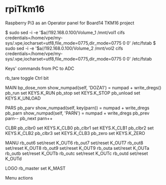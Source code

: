 # rpiTkm16
Raspberry Pi3 as an Operator panel for Board14 TKM16 project

$ sudo sed -i -e '$a//192.168.0.100/Volume_1 /mnt/vol1 cifs credentials=/home/vpe/my-sys/.vpe,iocharset=utf8,file_mode=0775,dir_mode=0775 0 0' /etc/fstab
$ sudo sed -i -e '$a//192.168.0.100/Volume_2 /mnt/vol2 cifs credentials=/home/vpe/my-sys/.vpe,iocharset=utf8,file_mode=0775,dir_mode=0775 0 0' /etc/fstab

Keys' commands from PC to ADC

rb_tare         toggle Ctrl bit

MAIN
bp_dose_nom     show_numpad(self, 'DOZA1') = numpad + write_dregs()
pb_run          set KEYS.K_RUN
pb_stop         set KEYS.K_STOP
pb_unload       set KEYS.K_UNLOAD

PARS
pb_parv         show_numpad(self, key(parn)) = numpad + write_dregs
pb_parn         show_numpad(self, 'PARN') = numpad + write_dregs
pb_prev         parn--
pb_next         parn++

CLBR
pb_clbr0        set KEYS.K_CLB0
pb_clbr1        set KEYS.K_CLB1
pb_clbr2        set KEYS.K_CLB2
pb_clbr3        set KEYS.K_CLB3
pb_zero         set KEYS.K_ZERO

MANU
rb_out6         set/reset K_OUT6
rb_out7         set/reset K_OUT7
rb_out8         set/reset K_OUT8
rb_out9         set/reset K_OUT9
rb_outa         set/reset K_OUTa
rb_outb         set/reset K_OUTb
rb_outc         set/reset K_OUTc
rb_outd         set/reset K_OUTd

LOGO
rb_master       set K_MAST

Menu actions



